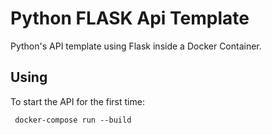 # Python FLASK Api Template

Python's API template using Flask inside a Docker Container.


## Using

To start the API for the first time:

``` docker-compose run --build```
